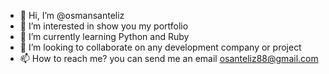 - 👋 Hi, I’m @osmansanteliz
- 👀 I’m interested in show you my portfolio
- 🌱 I’m currently learning Python and Ruby
- 💞️ I’m looking to collaborate on any development company or project
- 📫 How to reach me? you can send me an email osanteliz88@gmail.com

<!---
osmansanteliz/osmansanteliz is a ✨ special ✨ repository because its `README.md` (this file) appears on your GitHub profile.
You can click the Preview link to take a look at your changes.
--->
